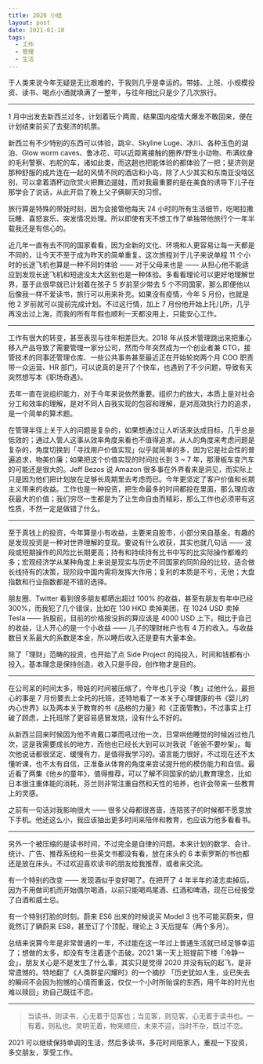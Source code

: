 ```yaml
---
title: 2020 小结
layout: post
date: 2021-01-10
tags:
  - 工作
  - 管理
  - 生活
---
```


于人类来说今年无疑是无比艰难的，于我则几乎是幸运的。带娃、上班、小规模投资、读书、喝点小酒就填满了一整年，与往年相比只是少了几次旅行。

* * *

1 月中出发去新西兰过冬，计划着玩个两周，结果国内疫情大爆发不敢回来，便在计划结束前买了去斐济的机票。

新西兰有不少特别的东西可以体验，跳伞、Skyline Luge、冰川、各种玉色的湖泊、Glow worm caves、鲁冰花、可以近距离接触的圈养/野生小动物、布满纹身的毛利警察、右舵的车，诸如此类，而这趟也把能体验的都体验了一把；斐济则是那种舒服的成片连在一起的风情不同的酒店和小岛，除了人少其实和东南亚没啥区别，可以拿着酒杯边欣赏火把舞边遛娃，而对我最重要的是在美食的诱导下儿子在那学会了说话，从此开启了晚上父子俩聊天的习惯。

旅行算是特殊的带娃时刻，因为会接管他每天 24 小时的所有生活细节，吃喝拉撒玩睡、喜怒哀乐、突发情况处理。所以即使有天不想工作了单独带他旅行个一年半载我还是有信心的。

近几年一直有去不同的国家看看，因为全新的文化、环境和人更容易让每一天都是不同的，让今天不至于成为昨天的简单重复。这次旅程对于儿子来说单程 11 个小时的长途飞机也算是一种不同的体验 —— 对于父母来也是 —— 从担心他不能适应到发现长途飞机和短途没太大区别也是一种体验。多看看理论可以更好地理解世界，基于此很早就已计划着在孩子 5 岁前至少带去 5 个不同国家，那么即便他以后像我一样不爱读书，旅行可以用来补充。如果没有疫情，今年 5 月份，也就是他 2 岁前就可以提前完成计划。不过这行情，加上 7 月份他开始上托儿所，几乎再没出过上海，而我的所有年假也顺利一天都没用上，只能安心工作。

* * *

工作有很大的转变，甚至表现与往年相差巨大。2018 年从技术管理跳出来把重心移入产品导致了需要管理一家分公司，然而今年突然成为一个创业者兼 CTO，接管技术的同事还管理仓库、一些公共事务甚至最近正在开始轮岗两个月 COO 职责带一众运营、HR 部门，可以说真的是开了个快车，也遇到了不少问题，导致有天突然想写本《职场奇遇》。

去年一直在说组织能力，对于今年来说依然重要。组织力的放大，本质上是对社会分工和效率的理解，是对不同人自我实现的包容和理解，是对高效执行力的追求，是一个简单的算术题。

在管理半径上关于人的问题是复杂的，如果想通过让人听话来达成目标，几乎总是低效的；通过人管人这事从效率角度来看也不值得追求。从人的角度来考虑问题是复杂的，角度切换到「寻找用户价值实现」似乎就简单的多，因为它是社会性的普遍追求，物美价廉；如果把这个价值实现的时间拉长到 3 ~ 7 年，那滑板车变汽车的可能还是很大的。Jeff Bezos 说 Amazon 很多事在外界看来是洞见，而实际上只是因为他们把计划放在足够长周期里去考虑而已。今年更坚定了客户价值和长期主义带来的收益。工作也是一种投资，把生命最多的时间都投在里面，那么理应收获最大的价值；我们穷尽一生都是为了让生命自由而精彩，那么工作也必须带有这性质，不然一定是做错了什么。

* * *

至于真钱上的投资，今年算是小有收益，主要来自股市，小部分来自基金。有趣的是发现投资是一种对世界理解的变现。要说有什么收获，其实也就几句话 —— 波段或短期操作的风险比长期更高；持有和持续持有比书中写的比实际操作都难的多；宏观经济学从某种角度上来说是现实与历史不同国家的同阶段的比较，适合做长线持有的决策，现阶段中国内需将发挥大作用；复利的本质是不亏，无他；大盘指数和行业指数都是不错的选择。

朋友圈、Twitter 看到很多朋友都晒出超过 100% 的收益，甚至有朋友有年中已经 300%，而我犯了几个错误，比如在 130 HKD 卖掉美团，在 1024 USD 卖掉 Tesla —— 拆股前，目前的价格按没拆的算应该是 4000 USD 上下。相比于自己的收益，让人开心的是一个小收益 —— 儿子的理财帐户也有 4 万的收入。与收益数目关系最大的系数是本金，所以睡后收入还是要有大量本金。

除了「理财」范畴的投资，也开始了点 Side Project 的纯投入，时间和钱都有小投入。基本理念是保持创造，收入只是手段，创作物才是目的。

* * *

在公司呆的时间太多，带娃的时间被压缩了，今年也几乎没「教」过他什么，最担心的事是 7 月份要去上全托的托班，还特地看了一本关于心理健康的书《婴儿的内心世界》以及两本关于教育的书《品格的力量》和《正面管教》，不过事实上打破了顾虑，上托班除了更容易感冒发烧，没有什么不好的。

从新西兰回来时候因为他不肯戴口罩而吼过他一次，日常哄他睡觉的时候凶过他几次，这是我需要成长的地方，而他也已经长大到可以对我说「爸爸不要吵架」。每次他说话都很坚定、缓慢有力，是值得我学习的。语言能力很好，不过现在还不太懂听课，也不太有自信，正准备从体育的角度来尝试提升他的模仿能力和自信。最近看了两集《他乡的童年》，值得推荐，可以了解不同国家的幼儿教育理念，比如日本很注重体能的消耗，芬兰则非常注重自然和天性的培养，也许会带来一些教育上的灵感。

之前有一句话对我影响很大 —— 很多父母都很吝啬，连陪孩子的时候都不愿意放下手机。他还这么小，我应该抽出更多时间来陪伴和教育，也应该为他多看看书。

* * *

另外一个被压缩的是读书时间，不过完全是自律的问题。本来计划的数学、会计、统计、广告、推荐系统和一些英文书都没有看，放在床头的 6 本索罗斯的书也都还是放在床头，不过欢迎喜欢读书的朋友给我推荐，或者来交流。

有一个特别的改变 —— 发现酒似乎变好喝了。在把开了 4 年半年的凌志卖掉后，因为不用做司机而开始偶尔喝酒，以前只能喝鸡尾酒、红酒和啤酒，现在已经接受了白酒和威士忌。

有一个特别打脸的时刻。蔚来 ES6 出来的时候说买 Model 3 也不可能买蔚来，但竟然订了辆蔚来 ES8，甚至订了个顶配，理论上 3 天后提车（两个多月）。

总结来说算今年是非常普通的一年，不过能在这一年过上普通生活就已经足够幸运了；想做的太多，却没有专注着逐个击破。2021 第一天上班提前下楼「冷静一会」，朋友关心是不是发生了什么事，其实只是觉得 2020 并没有玩的起飞，是非常遗憾的。特地翻了《人类群星闪耀时》的一个摘抄 「历史犹如人生，业已失去的瞬间不会因为抱憾的心情而重返，仅仅一个小时所贻误的东西，用千年的时光也难以赎回」劝自己既往不恋。

* * *

> 当读书，则读书，心无着于见客也；当见客，则见客，心无着于读书也。一有着，则私也。灵明无着，物来顺应，未来不迎，当时不杂，既过不恋。

2021 可以继续保持单调的生活，然后多读书，多花时间陪家人，重视一下投资，多交朋友，享受工作。

